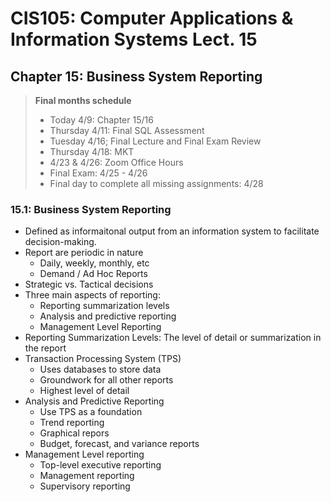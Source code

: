 # CIS105: Computer Applications & Information Systems Lect. 15

## Chapter 15: Business System Reporting

> **Final months schedule**
>
> - Today 4/9: Chapter 15/16
> - Thursday 4/11: Final SQL Assessment
> - Tuesday 4/16; Final Lecture and Final Exam Review
> - Thursday 4/18: MKT
> - 4/23 & 4/26: Zoom Office Hours
> - Final Exam: 4/25 - 4/26
> - Final day to complete all missing assignments: 4/28

### 15.1: Business System Reporting

- Defined as informaitonal output from an information system to facilitate decision-making.
- Report are periodic in nature
  - Daily, weekly, monthly, etc
  - Demand / Ad Hoc Reports
- Strategic vs. Tactical decisions
- Three main aspects of reporting:
  - Reporting summarization levels
  - Analysis and predictive reporting
  - Management Level Reporting
- Reporting Summarization Levels: The level of detail or summarization in the report
- Transaction Processing System (TPS)
  - Uses databases to store data
  - Groundwork for all other reports
  - Highest level of detail
- Analysis and Predictive Reporting
  - Use TPS as a foundation
  - Trend reporting
  - Graphical repors
  - Budget, forecast, and variance reports
- Management Level reporting
  - Top-level executive reporting
  - Management reporting
  - Supervisory reporting

# 
